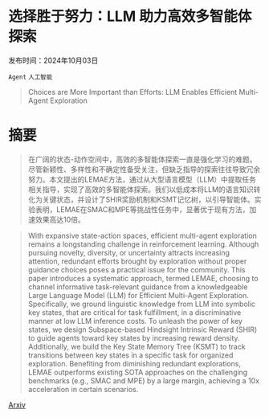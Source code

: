 # 选择胜于努力：LLM 助力高效多智能体探索

发布时间：2024年10月03日

`Agent` `人工智能`

> Choices are More Important than Efforts: LLM Enables Efficient Multi-Agent Exploration

# 摘要

> 在广阔的状态-动作空间中，高效的多智能体探索一直是强化学习的难题。尽管新颖性、多样性和不确定性备受关注，但缺乏指导的探索往往导致冗余努力。本文提出的LEMAE方法，通过从大型语言模型（LLM）中提取任务相关指导，实现了高效的多智能体探索。我们以低成本将LLM的语言知识转化为关键状态，并设计了SHIR奖励机制和KSMT记忆树，以引导智能体。实验表明，LEMAE在SMAC和MPE等挑战性任务中，显著优于现有方法，加速效果高达10倍。

> With expansive state-action spaces, efficient multi-agent exploration remains a longstanding challenge in reinforcement learning. Although pursuing novelty, diversity, or uncertainty attracts increasing attention, redundant efforts brought by exploration without proper guidance choices poses a practical issue for the community. This paper introduces a systematic approach, termed LEMAE, choosing to channel informative task-relevant guidance from a knowledgeable Large Language Model (LLM) for Efficient Multi-Agent Exploration. Specifically, we ground linguistic knowledge from LLM into symbolic key states, that are critical for task fulfillment, in a discriminative manner at low LLM inference costs. To unleash the power of key states, we design Subspace-based Hindsight Intrinsic Reward (SHIR) to guide agents toward key states by increasing reward density. Additionally, we build the Key State Memory Tree (KSMT) to track transitions between key states in a specific task for organized exploration. Benefiting from diminishing redundant explorations, LEMAE outperforms existing SOTA approaches on the challenging benchmarks (e.g., SMAC and MPE) by a large margin, achieving a 10x acceleration in certain scenarios.

[Arxiv](https://arxiv.org/abs/2410.02511)